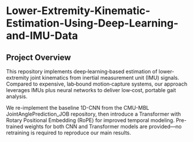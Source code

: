# Lower-Extremity-Kinematic-Estimation-Using-Deep-Learning-and-IMU-Data

## Project Overview
This repository implements deep‐learning‐based estimation of lower‐extremity joint kinematics from inertial measurement unit (IMU) signals. Compared to expensive, lab‐bound motion‐capture systems, our approach leverages IMUs plus neural networks to deliver low‐cost, portable gait analysis.

We re-implement the baseline 1D-CNN from the CMU-MBL JointAnglePrediction_JOB repository, then introduce a Transformer with Rotary Positional Embedding (RoPE) for improved temporal modeling. Pre-trained weights for both CNN and Transformer models are provided—no retraining is required to reproduce our main results.
